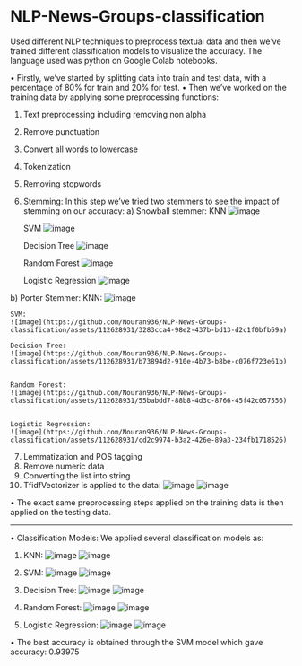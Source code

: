 # NLP-News-Groups-classification
Used different NLP techniques to preprocess textual data and then we’ve trained different classification models to visualize the accuracy. The language used was python on Google Colab notebooks.

•	Firstly, we’ve started by splitting data into train and test data, with a percentage of 80% for train and 20% for test.
•	Then we’ve worked on the training data by applying some preprocessing functions:
1.	Text preprocessing including removing non alpha 
2.	Remove punctuation
3.	Convert all words to lowercase
4.	Tokenization
5.	Removing stopwords
6.	Stemming: In this step we’ve tried two stemmers to see the impact of stemming on our accuracy:
  a)	Snowball stemmer:
    KNN
    ![image](https://github.com/Nouran936/NLP-News-Groups-classification/assets/112628931/91eb30d7-954f-49a5-a11e-e582d27106c1)
    
    SVM
    ![image](https://github.com/Nouran936/NLP-News-Groups-classification/assets/112628931/78eae1bc-f6c3-4a04-a68a-c2768980b08f)
    
    Decision Tree 
    ![image](https://github.com/Nouran936/NLP-News-Groups-classification/assets/112628931/9e72006b-334f-49a5-9844-f1d5b63aa74e)

    Random Forest 
    ![image](https://github.com/Nouran936/NLP-News-Groups-classification/assets/112628931/31ec4ffd-45ff-4d6c-a9cd-63179264117e)
    
    Logistic Regression 
    ![image](https://github.com/Nouran936/NLP-News-Groups-classification/assets/112628931/56dac11c-ac30-4d3a-8f73-8a1efe0dcae5)


  b)	Porter Stemmer:
    KNN: 
    ![image](https://github.com/Nouran936/NLP-News-Groups-classification/assets/112628931/eae3afae-ec0e-4009-a058-92a38eca48d2)
    
    SVM:      
    ![image](https://github.com/Nouran936/NLP-News-Groups-classification/assets/112628931/3283cca4-98e2-437b-bd13-d2c1f0bfb59a)
    
    Decision Tree:
    ![image](https://github.com/Nouran936/NLP-News-Groups-classification/assets/112628931/b73894d2-910e-4b73-b8be-c076f723e61b)


    Random Forest: 
    ![image](https://github.com/Nouran936/NLP-News-Groups-classification/assets/112628931/55babdd7-88b8-4d3c-8766-45f42c057556)
    
    
    Logistic Regression: 
    ![image](https://github.com/Nouran936/NLP-News-Groups-classification/assets/112628931/cd2c9974-b3a2-426e-89a3-234fb1718526)

7.	Lemmatization and POS tagging
8.	Remove numeric data
9.	Converting the list into string
10.	TfidfVectorizer is applied to the data:
  ![image](https://github.com/Nouran936/NLP-News-Groups-classification/assets/112628931/b3425abb-e2f3-4b4f-944b-ff65399a11c5)
  ![image](https://github.com/Nouran936/NLP-News-Groups-classification/assets/112628931/9a4bfe86-553a-416d-bad3-8deb8c362b20)

•	The exact same preprocessing steps applied on the training data is then applied on the testing data.

---------------------------------------------------------------------------------------------------------------

•	Classification Models:
We applied several classification models as: 

1.	KNN:
![image](https://github.com/Nouran936/NLP-News-Groups-classification/assets/112628931/d9018973-7d73-411c-83b1-bc1a744f358e)
![image](https://github.com/Nouran936/NLP-News-Groups-classification/assets/112628931/34f547da-4c5a-4a98-9b60-d1244ed7726b)

2.	SVM: 
![image](https://github.com/Nouran936/NLP-News-Groups-classification/assets/112628931/33fa2620-b1ea-4153-a235-020fdc4ba95a)
![image](https://github.com/Nouran936/NLP-News-Groups-classification/assets/112628931/1f83c011-a3cb-4a28-8c44-b339074cf591)

3.	Decision Tree: 
![image](https://github.com/Nouran936/NLP-News-Groups-classification/assets/112628931/f147e5d8-4116-4f7c-8057-509f21188391)
![image](https://github.com/Nouran936/NLP-News-Groups-classification/assets/112628931/4a6a20bf-6ba7-4fb3-b761-828b2be9c252)

4.	Random Forest:
![image](https://github.com/Nouran936/NLP-News-Groups-classification/assets/112628931/72755abe-b734-49ad-bed0-362a83f874ac)
![image](https://github.com/Nouran936/NLP-News-Groups-classification/assets/112628931/df4c86d6-40f5-4e75-af31-daedae8da5cd)

5.	Logistic Regression: 
![image](https://github.com/Nouran936/NLP-News-Groups-classification/assets/112628931/7174a1d6-1081-49a2-a684-8c453d353b34)
![image](https://github.com/Nouran936/NLP-News-Groups-classification/assets/112628931/69bc9c15-49fc-4476-abf3-160643a659c1)


•	The best accuracy is obtained through the SVM model which gave accuracy: 0.93975

